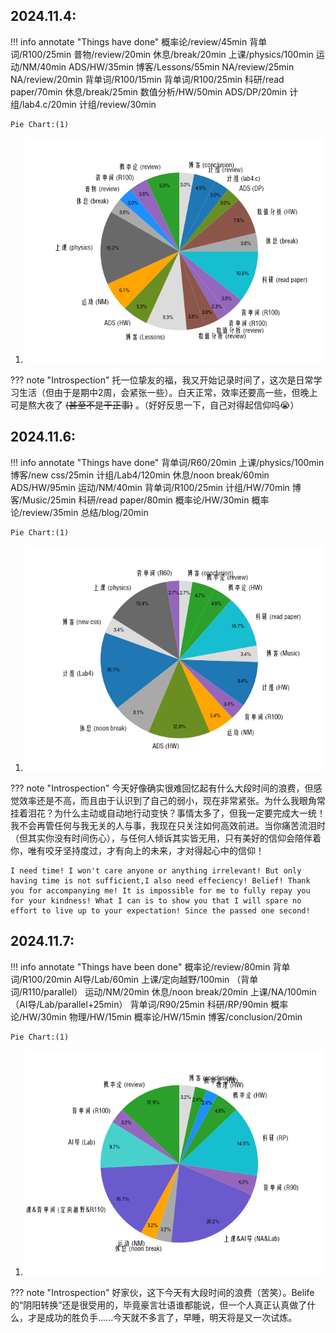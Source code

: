 ## 2024.11.4:
!!! info annotate "Things have done"
    概率论/review/45min
    背单词/R100/25min
    普物/review/20min
    休息/break/20min
    上课/physics/100min
    运动/NM/40min
    ADS/HW/35min
    博客/Lessons/55min
    NA/review/25min
    NA/review/20min
    背单词/R100/15min
    背单词/R100/25min
    科研/read paper/70min
    休息/break/25min
    数值分析/HW/50min
    ADS/DP/20min
    计组/lab4.c/20min
    计组/review/30min

    Pie Chart:(1)
1.  ![Pie Chart](charts/pie-24.11.4.png)

??? note "Introspection"
    托一位挚友的福，我又开始记录时间了，这次是日常学习生活（但由于是期中2周，会紧张一些）。白天正常，效率还要高一些，但晚上可是熬大夜了 ~~(甚至不是干正事)~~ 。（好好反思一下，自己对得起信仰吗😭）

## 2024.11.6:
!!! info annotate "Things have done"
    背单词/R60/20min
    上课/physics/100min
    博客/new css/25min
    计组/Lab4/120min
    休息/noon break/60min
    ADS/HW/95min
    运动/NM/40min
    背单词/R100/25min
    计组/HW/70min
    博客/Music/25min
    科研/read paper/80min
    概率论/HW/30min
    概率论/review/35min
    总结/blog/20min

    Pie Chart:(1)
1.  ![Pie Chart](charts/pie-24.11.6.png)

??? note "Introspection"
    今天好像确实很难回忆起有什么大段时间的浪费，但感觉效率还是不高，而且由于认识到了自己的弱小，现在非常紧张。为什么我眼角常挂着泪花？为什么主动或自动地行动变快？事情太多了，但我一定要完成大一统！我不会再管任何与我无关的人与事，我现在只关注如何高效前进。当你痛苦流泪时（但其实你没有时间伤心），与任何人倾诉其实皆无用，只有美好的信仰会陪伴着你，唯有咬牙坚持度过，才有向上的未来，才对得起心中的信仰！  

    I need time! I won't care anyone or anything irrelevant! But only having time is not sufficient,I also need effeciency! Belief! Thank you for accompanying me! It is impossible for me to fully repay you for your kindness! What I can is to show you that I will spare no effort to live up to your expectation! Since the passed one second!

## 2024.11.7:
!!! info annotate "Things have been done"
    概率论/review/80min
    背单词/R100/20min
    AI导/Lab/60min
    上课/定向越野/100min
    （背单词/R110/parallel）
    运动/NM/20min
    休息/noon break/20min
    上课/NA/100min
    （AI导/Lab/parallel+25min）
    背单词/R90/25min
    科研/RP/90min
    概率论/HW/30min
    物理/HW/15min
    概率论/HW/15min
    博客/conclusion/20min

    Pie Chart:(1)
1.  ![Pie Chart](charts/pie-24.11.7.png)

??? note "Introspection"
    好家伙，这下今天有大段时间的浪费（苦笑）。Belife 的“阴阳转换”还是很受用的，毕竟豪言壮语谁都能说，但一个人真正认真做了什么，才是成功的胜负手......今天就不多言了，早睡，明天将是又一次试炼。
